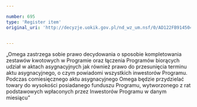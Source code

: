 ```yaml
---

number: 695
type: 'Register item'
original_uri: 'http://decyzje.uokik.gov.pl/nd_wz_um.nsf/0/AD122FB91450456FC12572DD00329663?OpenDocument'


---
```


„Omega zastrzega sobie prawo decydowania o sposobie kompletowania zestawów kwotowych w Programie oraz łączenia Programów biorących udział w aktach asygnacyjnych jak również prawo do przesunięcia terminu aktu asygnacyjnego, o czym powiadomi wszystkich inwestorów Programu. Podczas comiesięcznego aktu asygnacyjnego Omega będzie przydzielać towary do wysokości posiadanego funduszu Programu, wytworzonego z rat podstawowych wpłaconych przez Inwestorów Programu w danym miesiącu”
